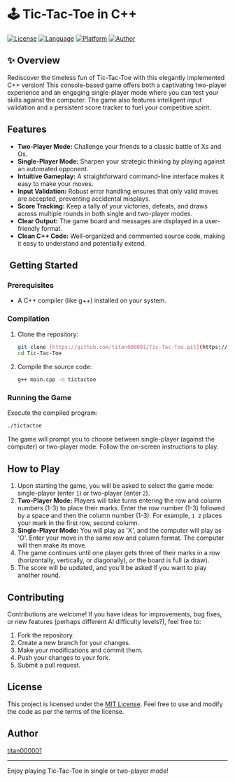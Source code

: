 # 🕹️ Tic-Tac-Toe in C++

[![License](https://img.shields.io/badge/License-MIT-yellow.svg)](https://opensource.org/licenses/MIT)
[![Language](https://img.shields.io/badge/Language-C%2B%2B-blue.svg)](https://www.cplusplus.com/)
[![Platform](https://img.shields.io/badge/Platform-Console-lightgrey.svg)](https://en.wikipedia.org/wiki/Text-based_user_interface)
[![Author](https://img.shields.io/badge/Author-titan000001-brightgreen.svg)](https://github.com/titan000001)

## ✨ Overview

Rediscover the timeless fun of Tic-Tac-Toe with this elegantly implemented C++ version! This console-based game offers both a captivating two-player experience and an engaging single-player mode where you can test your skills against the computer. The game also features intelligent input validation and a persistent score tracker to fuel your competitive spirit.

##  Features

* **Two-Player Mode:** Challenge your friends to a classic battle of Xs and Os.
* **Single-Player Mode:** Sharpen your strategic thinking by playing against an automated opponent.
* **Intuitive Gameplay:** A straightforward command-line interface makes it easy to make your moves.
* **Input Validation:** Robust error handling ensures that only valid moves are accepted, preventing accidental misplays.
* **Score Tracking:** Keep a tally of your victories, defeats, and draws across multiple rounds in both single and two-player modes.
* **Clear Output:** The game board and messages are displayed in a user-friendly format.
* **Clean C++ Code:** Well-organized and commented source code, making it easy to understand and potentially extend.

## ️ Getting Started

### Prerequisites

* A C++ compiler (like g++) installed on your system.

### Compilation

1.  Clone the repository:
    ```bash
    git clone [https://github.com/titan000001/Tic-Tac-Toe.git](https://github.com/titan000001/Tic-Tac-Toe.git)
    cd Tic-Tac-Toe
    ```
2.  Compile the source code:
    ```bash
    g++ main.cpp -o tictactoe
    ```

### Running the Game

Execute the compiled program:
```bash
./tictactoe
```

The game will prompt you to choose between single-player (against the computer) or two-player mode. Follow the on-screen instructions to play.

##  How to Play

1.  Upon starting the game, you will be asked to select the game mode: single-player (enter `1`) or two-player (enter `2`).
2.  **Two-Player Mode:** Players will take turns entering the row and column numbers (1-3) to place their marks. Enter the row number (1-3) followed by a space and then the column number (1-3). For example, `1 2` places your mark in the first row, second column.
3.  **Single-Player Mode:** You will play as 'X', and the computer will play as 'O'. Enter your move in the same row and column format. The computer will then make its move.
4.  The game continues until one player gets three of their marks in a row (horizontally, vertically, or diagonally), or the board is full (a draw).
5.  The score will be updated, and you'll be asked if you want to play another round.

##  Contributing

Contributions are welcome\! If you have ideas for improvements, bug fixes, or new features (perhaps different AI difficulty levels?), feel free to:

1.  Fork the repository.
2.  Create a new branch for your changes.
3.  Make your modifications and commit them.
4.  Push your changes to your fork.
5.  Submit a pull request.

##  License

This project is licensed under the [MIT License](https://www.google.com/search?q=LICENSE). Feel free to use and modify the code as per the terms of the license.

##  Author

[titan000001](https://www.google.com/url?sa=E&source=gmail&q=https://github.com/titan000001)

-----

Enjoy playing Tic-Tac-Toe in single or two-player mode! 

```

